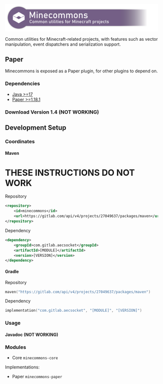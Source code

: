 <img src="banner.png" width="1024" alt="Minecommons" />

Common utilities for Minecraft-related projects, with features such as vector manipulation,
event dispatchers and serialization support.

## Paper

Minecommons is exposed as a Paper plugin, for other plugins to depend on.

### Dependencies

* [Java >=17](https://adoptium.net/)
* [Paper >=1.18.1](https://papermc.io)

### Download Version 1.4 (NOT WORKING)

## Development Setup

### Coordinates

#### Maven

# THESE INSTRUCTIONS DO NOT WORK

Repository
```xml
<repository>
    <id>minecommons</id>
    <url>https://gitlab.com/api/v4/projects/27049637/packages/maven</url>
</repository>
```

Dependency
```xml
<dependency>
    <groupId>com.gitlab.aecsocket</groupId>
    <artifactId>[MODULE]</artifactId>
    <version>[VERSION]</version>
</dependency>
```

#### Gradle

Repository
```kotlin
maven("https://gitlab.com/api/v4/projects/27049637/packages/maven")
```

Dependency
```kotlin
implementation("com.gitlab.aecsocket", "[MODULE]", "[VERSION]")
```

### Usage

#### Javadoc (NOT WORKING)

### Modules

* Core `minecommons-core`

Implementations:
* Paper `minecommons-paper`
